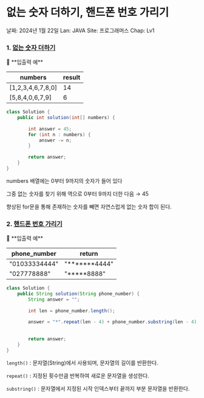 # 없는 숫자 더하기, 핸드폰 번호 가리기

날짜: 2024년 1월 22일
Lan: JAVA
Site: 프로그래머스
Chap: Lv1

### 1. [없는 숫자 더하기](https://school.programmers.co.kr/learn/courses/30/lessons/86051)

<aside>
💭 **입출력 예**

| numbers | result |
| --- | --- |
| [1,2,3,4,6,7,8,0] | 14 |
| [5,8,4,0,6,7,9] | 6 |
</aside>

```java
class Solution {
    public int solution(int[] numbers) {
    
        int answer = 45;
        for (int n : numbers) {
            answer -= n;
        }
        
        return answer;
    }
}
```

numbers 배열에는 0부터 9까지의 숫자가 들어 있다 

그중 없는 숫자를 찾기 위해 역으로 0부터 9까지 더한 다음 → 45 

향상된 for문을 통해 존재하는 숫자를 빼면 자연스럽게 없는 숫자 합이 된다.

### 2. [핸드폰 번호 가리기](https://school.programmers.co.kr/learn/courses/30/lessons/12948)

<aside>
💭 **입출력 예**

| phone_number | return |
| --- | --- |
| "01033334444" | "*******4444" |
| "027778888" | "*****8888" |
</aside>

```java
class Solution {
    public String solution(String phone_number) {
        String answer = "";
        
        int len = phone_number.length();
     
        answer = "*".repeat(len - 4) + phone_number.substring(len - 4);
        
            
        return answer;
    }
}
```

`length()` : 문자열(String)에서 사용되며, 문자열의 길이를 반환한다.

`repeat()` : 지정된 횟수만큼 반복하여 새로운 문자열을 생성한다.

`substring()` : 문자열에서 지정된 시작 인덱스부터 끝까지 부분 문자열을 반환한다.